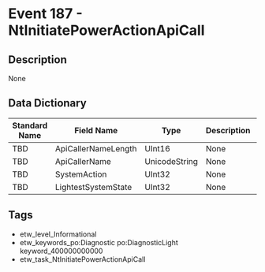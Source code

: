 # Event 187 - NtInitiatePowerActionApiCall

## Description
None

## Data Dictionary
|Standard Name|Field Name|Type|Description|Sample Value|
|---|---|---|---|---|
|TBD|ApiCallerNameLength|UInt16|None|`None`|
|TBD|ApiCallerName|UnicodeString|None|`None`|
|TBD|SystemAction|UInt32|None|`None`|
|TBD|LightestSystemState|UInt32|None|`None`|

## Tags
* etw_level_Informational
* etw_keywords_po:Diagnostic po:DiagnosticLight keyword_400000000000
* etw_task_NtInitiatePowerActionApiCall